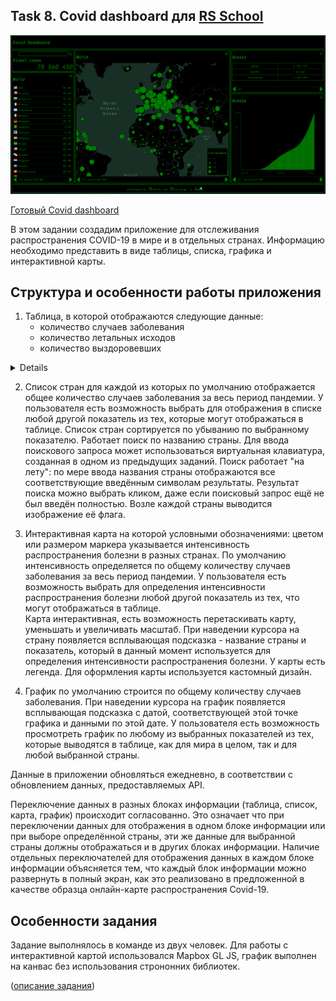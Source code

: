 ## Task 8. Covid dashboard для [RS School](https://rs.school/)

![](covid.png)

[Готовый Covid dashboard](https://mauta.github.io/covid-dashboard/public/) 

В этом задании создадим приложение для отслеживания распространения COVID-19 в мире и в отдельных странах. Информацию необходимо представить в виде таблицы, списка, графика и интерактивной карты.

## Структура и особенности работы приложения

1. Таблица, в которой отображаются следующие данные:
    - количество случаев заболевания 
    - количество летальных исходов
    - количество выздоровевших
<details>
  В таблице есть переключатели для отображения данных:
  - за весь период пандемии и за последний день (последнюю возвращаемую API дату)
  - в абсолютных величинах и из расчёта на 100 тыс. населения

  
    <summary>Таким образом всего в таблице может отображаться 12 показателей</summary>

  1. общее количество случаев заболевания
  2. общее количество летальных исходов
  3. общее количество выздоровевших
  4. количество случаев заболевания за последний день
  5. количество летальных исходов за последний день
  6. количество выздоровевших за последний день
  7. общее количество случаев заболевания из расчёта на 100 тыс. населения
  8. общее количество летальных исходов из расчёта на 100 тыс. населения
  9. общее количество выздоровевших из расчёта на 100 тыс. населения
  10. количество случаев заболевания за последний день из расчёта на 100 тыс. населения
  11. количество летальных исходов за последний день из расчёта на 100 тыс. населения
  12. количество выздоровевших за последний день из расчёта на 100 тыс. населения



  По умолчанию в таблице отображаются данные для мира в целом. Если пользователь выбирает определённую страну, в таблице отображаются данные для выбранной пользователем страны.    
  Страну можно выбрать:
  - кликом по пункту списка 
  - кликом по интерактивной карте
  - найти при помощи поиска 
  </details>
  
2. Список стран для каждой из которых по умолчанию отображается общее количество случаев заболевания за весь период пандемии. У пользователя есть возможность выбрать для отображения в списке любой другой показатель из тех, которые могут отображаться в таблице. Список стран сортируется по убыванию по выбранному показателю. Работает поиск по названию страны. Для ввода поискового запроса может использоваться виртуальная клавиатура, созданная в одном из предыдущих заданий. Поиск работает "на лету": по мере ввода названия страны отображаются все соответствующие введённым символам результаты. Результат поиска можно выбрать кликом, даже если поисковый запрос ещё не был введён полностью. Возле каждой страны выводится изображение её флага.

3. Интерактивная карта на которой условными обозначениями: цветом или размером маркера указывается интенсивность распространения болезни в разных странах. По умолчанию интенсивность определяется по общему количеству случаев заболевания за весь период пандемии. У пользователя есть возможность выбрать для определения интенсивности распространения болезни любой другой показатель из тех, что могут отображаться в таблице.  
Карта интерактивная, есть возможность перетаскивать карту, уменьшать и увеличивать масштаб. При наведении курсора на страну появляется всплывающая подсказка - название страны и показатель, который в данный момент используется для определения интенсивности распространения болезни. У карты есть легенда. Для оформления карты используется кастомный дизайн.

4. График по умолчанию строится по общему количеству случаев заболевания. При наведении курсора на график появляется всплывающая подсказка с датой, соответствующей этой точке графика и данными по этой дате. У пользователя есть возможность просмотреть график по любому из выбранных показателей из тех, которые выводятся в таблице, как для мира в целом, так и для любой выбранной страны.

Данные в приложении обновляться ежедневно, в соответствии с обновлением данных, предоставляемых API.

Переключение данных в разных блоках информации (таблица, список, карта, график) происходит согласованно. Это означает что при переключении данных для отображения в одном блоке информации или при выборе определённой страны, эти же данные для выбранной страны должны отображаться и в других блоках информации. Наличие отдельных переключателей для отображения данных в каждом блоке информации объясняется тем, что каждый блок информации можно развернуть в полный экран, как это реализовано в предложенной в качестве образца онлайн-карте распространения Covid-19.   

## Особенности задания

Задание выполнялось в команде из двух человек. Для работы с интерактивной картой использовался Mapbox GL JS, график выполнен на канвас без использования стрононних библиотек.    

([описание задания](https://github.com/rolling-scopes-school/tasks/blob/master/tasks/covid-dashboard.md))
